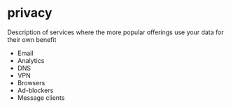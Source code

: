 # privacy
Description of services where the more popular offerings use your data for their own benefit

* Email
* Analytics
* DNS
* VPN
* Browsers
* Ad-blockers
* Message clients

